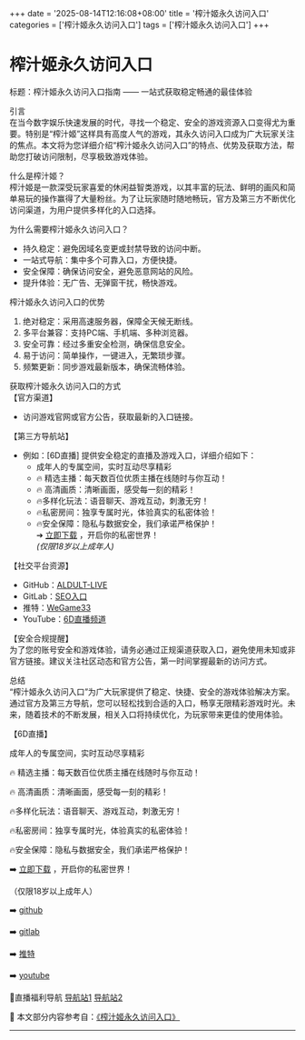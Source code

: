 +++
date = '2025-08-14T12:16:08+08:00'
title = '榨汁姬永久访问入口'
categories = ['榨汁姬永久访问入口']
tags = ['榨汁姬永久访问入口']
+++

# 榨汁姬永久访问入口

标题：榨汁姬永久访问入口指南 —— 一站式获取稳定畅通的最佳体验

引言  
在当今数字娱乐快速发展的时代，寻找一个稳定、安全的游戏资源入口变得尤为重要。特别是“榨汁姬”这样具有高度人气的游戏，其永久访问入口成为广大玩家关注的焦点。本文将为您详细介绍“榨汁姬永久访问入口”的特点、优势及获取方法，帮助您打破访问限制，尽享极致游戏体验。

什么是榨汁姬？  
榨汁姬是一款深受玩家喜爱的休闲益智类游戏，以其丰富的玩法、鲜明的画风和简单易玩的操作赢得了大量粉丝。为了让玩家随时随地畅玩，官方及第三方不断优化访问渠道，为用户提供多样化的入口选择。

为什么需要榨汁姬永久访问入口？  
- 持久稳定：避免因域名变更或封禁导致的访问中断。  
- 一站式导航：集中多个可靠入口，方便快捷。  
- 安全保障：确保访问安全，避免恶意网站的风险。  
- 提升体验：无广告、无弹窗干扰，畅快游戏。

榨汁姬永久访问入口的优势  
1. 绝对稳定：采用高速服务器，保障全天候无断线。  
2. 多平台兼容：支持PC端、手机端、多种浏览器。  
3. 安全可靠：经过多重安全检测，确保信息安全。  
4. 易于访问：简单操作，一键进入，无繁琐步骤。  
5. 频繁更新：同步游戏最新版本，确保流畅体验。  

获取榨汁姬永久访问入口的方式  
【官方渠道】  
- 访问游戏官网或官方公告，获取最新的入口链接。  

【第三方导航站】  
- 例如：[6D直播] 提供安全稳定的直播及游戏入口，详细介绍如下：  
    - 成年人的专属空间，实时互动尽享精彩  
    - 🔥 精选主播：每天数百位优质主播在线随时与你互动！  
    - 🔥 高清画质：清晰画面，感受每一刻的精彩！  
    - 🔥多样化玩法：语音聊天、游戏互动，刺激无穷！  
    - 🔥私密房间：独享专属时光，体验真实的私密体验！  
    - 🔥安全保障：隐私与数据安全，我们承诺严格保护！  
➔ [立即下载](https://down123.s3.ap-east-1.amazonaws.com/down/down.html?channelCode=blog) ，开启你的私密世界！  
*(仅限18岁以上成年人)*

【社交平台资源】  
- GitHub：[ALDULT-LIVE](https://aldult-live.github.io/)  
- GitLab：[SEO入口](https://seo-09598d.gitlab.io/)  
- 推特：[WeGame33](https://x.com/wegame33)  
- YouTube：[6D直播频道](https://www.youtube.com/@6Dlive)  

【安全合规提醒】  
为了您的账号安全和游戏体验，请务必通过正规渠道获取入口，避免使用未知或非官方链接。建议关注社区动态和官方公告，第一时间掌握最新的访问方式。

总结  
“榨汁姬永久访问入口”为广大玩家提供了稳定、快捷、安全的游戏体验解决方案。通过官方及第三方导航，您可以轻松找到合适的入口，畅享无限精彩游戏时光。未来，随着技术的不断发展，相关入口将持续优化，为玩家带来更佳的使用体验。

【6D直播】  

成年人的专属空间，实时互动尽享精彩  

🔥 精选主播：每天数百位优质主播在线随时与你互动！  

🔥 高清画质：清晰画面，感受每一刻的精彩！  

🔥多样化玩法：语音聊天、游戏互动，刺激无穷！  

🔥私密房间：独享专属时光，体验真实的私密体验！  

🔥安全保障：隐私与数据安全，我们承诺严格保护！  

➡️ [立即下载](https://down123.s3.ap-east-1.amazonaws.com/down/down.html?channelCode=blog) ，开启你的私密世界！  

（仅限18岁以上成年人）  

➡️ [github](https://aldult-live.github.io/)  

➡️ [gitlab](https://seo-09598d.gitlab.io/)  

➡️ [推特](https://x.com/wegame33)  

➡️ [youtube](https://www.youtube.com/@6Dlive)  

🔞直播福利导航 [导航站1](https://webstack-86085a.gitlab.io/) [导航站2](https://onlygit123-2.github.io/)


📘 本文部分内容参考自：[《榨汁姬永久访问入口》](https://webstack-hugo-18.pages.dev/)

---
